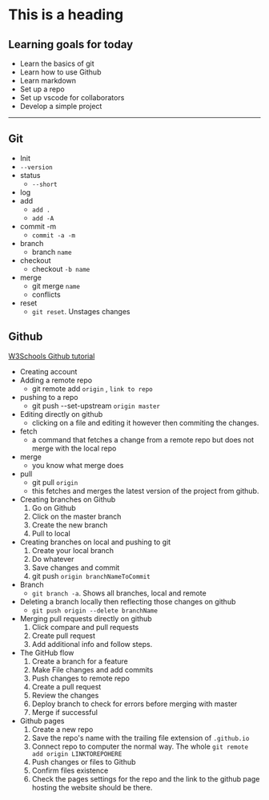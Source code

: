 # This is a heading

## Learning goals for today

- Learn the basics of git
- Learn how to use Github
- Learn markdown
- Set up a repo
- Set up vscode for collaborators
- Develop a simple project

---

## Git

- Init
- `--version`
- status
  - `--short`
- log
- add
  - `add .`
  - `add -A`
- commit -m
  - `commit -a -m`
- branch
  - branch `name`
- checkout
  - checkout `-b name`
- merge
  - git merge `name`
  - conflicts
- reset
  - `git reset`. Unstages changes

## Github

[W3Schools Github tutorial](https://www.w3schools.com/git/git_remote_getstarted.asp?remote=github)

- Creating account
- Adding a remote repo
  - git remote add `origin` , `link to repo`
- pushing to a repo
  - git push --set-upstream `origin master`
- Editing directly on github
  - clicking on a file and editing it however then commiting the changes.
- fetch
  - a command that fetches a change from a remote repo but does not merge with the local repo
- merge
  - you know what merge does
- pull
  - git pull `origin`
  - this fetches and merges the latest version of the project from github.
- Creating branches on Github
  1. Go on Github
  2. Click on the master branch
  3. Create the new branch
  4. Pull to local
- Creating branches on local and pushing to git
  1. Create your local branch
  2. Do whatever
  3. Save changes and commit
  4. git push `origin branchNameToCommit`
- Branch
  - `git branch -a`. Shows all branches, local and remote
- Deleting a branch locally then reflecting those changes on github
  - `git push origin --delete branchName`
- Merging pull requests directly on github
  1. Click compare and pull requests
  2. Create pull request
  3. Add additional info and follow steps.
- The GitHub flow
  1. Create a branch for a feature
  2. Make File changes and add commits
  3. Push changes to remote repo
  4. Create a pull request
  5. Review the changes
  6. Deploy branch to check for errors before merging with master
  7. Merge if successful
- Github pages
  1. Create a new repo
  2. Save the repo's name with the trailing file extension of `.github.io`
  3. Connect repo to computer the normal way. The whole `git remote add origin LINKTOREPOHERE`
  4. Push changes or files to Github
  5. Confirm files existence
  6. Check the pages settings for the repo and the link to the github page hosting the website should be there.

